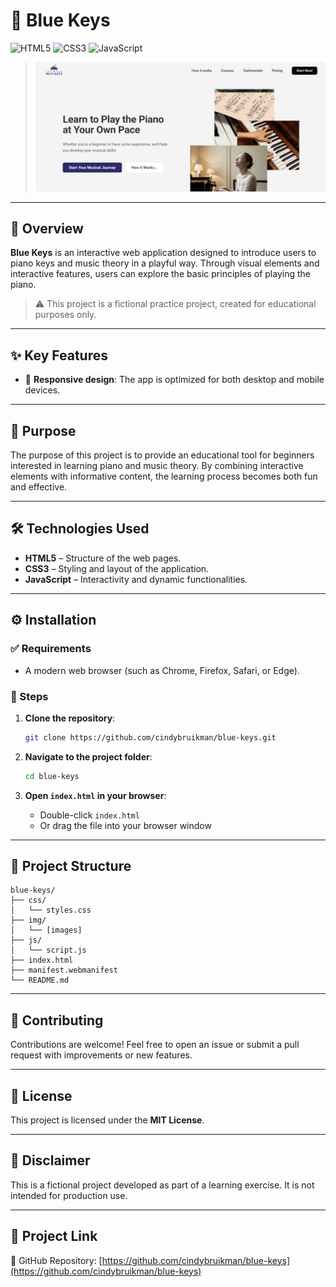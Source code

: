 # 🎹 Blue Keys

![HTML5](https://img.shields.io/badge/HTML5-E34F26?style=for-the-badge&logo=html5&logoColor=white)
![CSS3](https://img.shields.io/badge/CSS3-1572B6?style=for-the-badge&logo=css3&logoColor=white)
![JavaScript](https://img.shields.io/badge/JavaScript-F7DF1E?style=for-the-badge&logo=javascript&logoColor=black)

> ![Screenshot](img/readme/readme-screenshot.png)

---

## 📖 Overview

**Blue Keys** is an interactive web application designed to introduce users to piano keys and music theory in a playful way. Through visual elements and interactive features, users can explore the basic principles of playing the piano.

> ⚠️ This project is a fictional practice project, created for educational purposes only.

---

## ✨ Key Features

- 🎨 **Responsive design**: The app is optimized for both desktop and mobile devices.

---

## 🎯 Purpose

The purpose of this project is to provide an educational tool for beginners interested in learning piano and music theory. By combining interactive elements with informative content, the learning process becomes both fun and effective.

---

## 🛠️ Technologies Used

- **HTML5** – Structure of the web pages.
- **CSS3** – Styling and layout of the application.
- **JavaScript** – Interactivity and dynamic functionalities.

---

## ⚙️ Installation

### ✅ Requirements

- A modern web browser (such as Chrome, Firefox, Safari, or Edge).

### 🚀 Steps

1. **Clone the repository**:

   ```bash
   git clone https://github.com/cindybruikman/blue-keys.git
   ```

2. **Navigate to the project folder**:

   ```bash
   cd blue-keys
   ```

3. **Open `index.html` in your browser**:

   - Double-click `index.html`
   - Or drag the file into your browser window

---

## 📁 Project Structure

```plaintext
blue-keys/
├── css/
│   └── styles.css
├── img/
│   └── [images]
├── js/
│   └── script.js
├── index.html
├── manifest.webmanifest
└── README.md
```

---

## 🤝 Contributing

Contributions are welcome! Feel free to open an issue or submit a pull request with improvements or new features.

---

## 📄 License

This project is licensed under the **MIT License**.

---


## 📝 Disclaimer

This is a fictional project developed as part of a learning exercise. It is not intended for production use.

---


## 🔗 Project Link

🔗 GitHub Repository: [https://github.com/cindybruikman/blue-keys](https://github.com/cindybruikman/blue-keys)